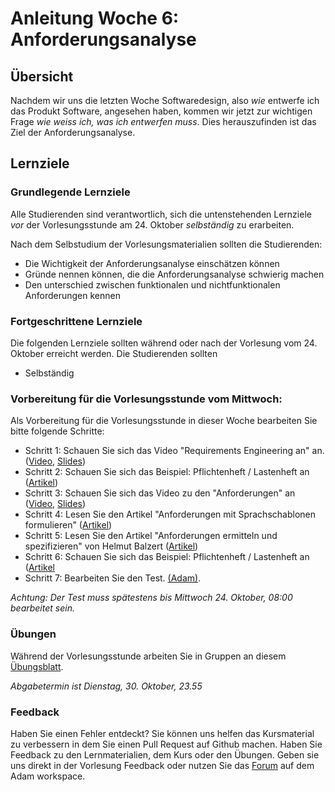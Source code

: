 # Anleitung Woche 6: Anforderungsanalyse

## Übersicht

Nachdem wir uns die letzten Woche Softwaredesign, also *wie* entwerfe ich das Produkt Software, angesehen haben, kommen wir jetzt zur 
wichtigen Frage *wie weiss ich, was ich entwerfen muss*. Dies herauszufinden ist das Ziel der Anforderungsanalyse.

## Lernziele

### Grundlegende Lernziele

Alle Studierenden sind verantwortlich, sich die untenstehenden Lernziele *vor* der Vorlesungsstunde am 24. Oktober *selbständig* zu erarbeiten.

Nach dem Selbstudium der Vorlesungsmaterialien sollten die Studierenden:
- Die Wichtigkeit der Anforderungsanalyse einschätzen können
- Gründe nennen können, die die Anforderungsanalyse schwierig machen
- Den unterschied zwischen funktionalen und nichtfunktionalen Anforderungen kennen
 
### Fortgeschrittene Lernziele

Die folgenden Lernziele sollten während oder nach der Vorlesung vom 24. Oktober erreicht werden. Die Studierenden sollten
- Selbständig 


### Vorbereitung für die Vorlesungsstunde vom Mittwoch:

Als Vorbereitung für die Vorlesungsstunde in dieser Woche bearbeiten Sie bitte folgende Schritte:

* Schritt 1: Schauen Sie sich das Video "Requirements Engineering an" an.  ([Video](https://drive.switch.ch/index.php/s/OrCDfsJiIwGeTkm), [Slides](./slides/requirements-engineering.html))
* Schritt 2: Schauen Sie sich das Beispiel: Pflichtenheft / Lastenheft an ([Artikel](./articles/pflichtenheft1.html))
* Schritt 3: Schauen Sie sich das Video zu den "Anforderungen" an ([Video](https://drive.switch.ch/index.php/s/WJCwfDgIoE21poi), [Slides](./slides/requirements.html))
* Schritt 4: Lesen Sie den Artikel "Anforderungen mit Sprachschablonen formulieren" ([Artikel](./articles/language-templates.html))
* Schritt 5: Lesen Sie den Artikel "Anforderungen ermitteln und spezifizieren" von Helmut Balzert ([Artikel](./articles/balzert-requirements.pdf))
 * Schritt 6: Schauen Sie sich das Beispiel: Pflichtenheft / Lastenheft an ([Artikel](./articles/pflichtenheft2.html)
* Schritt 7: Bearbeiten Sie den Test. [(Adam)](https://adam.unibas.ch/goto_adam_tst_732307.html). 

*Achtung: Der Test muss spätestens bis Mittwoch 24. Oktober, 08:00 bearbeitet sein.*
  

### Übungen
Während der Vorlesungsstunde arbeiten Sie in Gruppen an diesem [Übungsblatt](../project/week6/exercises.html). 

*Abgabetermin ist Dienstag, 30. Oktober, 23.55*

### Feedback

Haben Sie einen Fehler entdeckt? Sie können uns helfen das Kursmaterial zu verbessern in dem Sie einen Pull Request auf Github machen. 
Haben Sie Feedback zu den Lernmaterialien, dem Kurs oder den Übungen. Geben sie uns direkt in der Vorlesung Feedback oder nutzen Sie das [Forum](https://adam.unibas.ch/goto_adam_frm_700919.html) auf dem Adam workspace.
